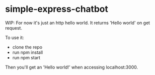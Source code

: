 # simple-express-chatbot

WIP: For now it's just an http hello world. It returns 'Hello world' on get request.

To use it: 
- clone the repo
- run npm install
- run npm start

Then you'll get an 'Hello world!' when accessing localhost:3000.
